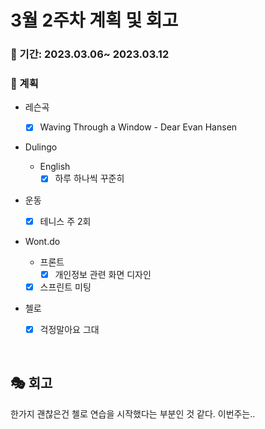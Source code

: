 # 3월 2주차 계획 및 회고

### 📆 기간: 2023.03.06~ 2023.03.12

### 📑 계획

- 레슨곡

  - [x] Waving Through a Window - Dear Evan Hansen
- Dulingo
  - English
    - [x] 하루 하나씩 꾸준히
- 운동
  - [x] 테니스 주 2회
- Wont.do
  - 프론트
    - [x] 개인정보 관련 화면 디자인
  - [x] 스프린트 미팅
  
- 첼로
  - [x] 걱정말아요 그대
  

<br/>

## 🎭 회고

 한가지 괜찮은건 첼로 연습을 시작했다는 부분인 것 같다. 이번주는..
